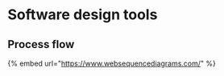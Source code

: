 # Software design tools

## Process flow

{% embed url="https://www.websequencediagrams.com/" %}



